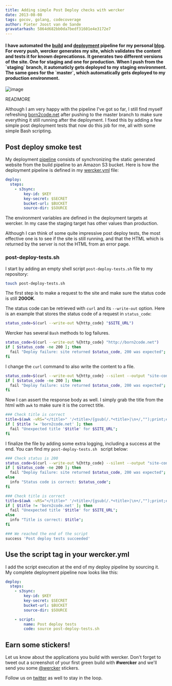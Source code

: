 ```yaml
---
title: Adding simple Post Deploy checks with wercker
date: 2013-08-08
tags: gocov, golang, codecoverage
author: Pieter Joost van de Sande
gravatarhash: 5864d682bb0da7bedf31601e4e3172e7
---
```


<h4 class="subheader">
I have automated the <a href="http://blog.wercker.com/2013/05/31/simplify-you-jekyll-publishing-process-with-wercker.html">build</a> and <a href="http://blog.wercker.com/2013/07/30/adding-a-staging-environment-to-your-blog.html">deployment</a> pipeline for my personal <a href="http://born2code.net">blog</a>. For every push, wercker generates my site, which validates the content and tests it for known deprecationss. It generates two different versions of the site. One for staging and one for production. When I push from the `staging` branch, it automaticly gets deployed to my staging environment. The same goes for the `master`, which automatically gets deployed to my production environment.
</h4>

![image](http://f.cl.ly/items/1T2B40451f1O3R0d1M2Y/A0284044-4F04-4350-82FB-0E78A59D461C.jpg)

READMORE

Although I am very happy with the pipeline I've got so far, I still find myself refreshing [born2code.net](http://born2code.net) after pushing to the master branch to make sure everything it still running after the deployment. I fixed this by adding a few simple post deployment tests that now do this job for me, all with some simple Bash scripting.

## Post deploy smoke test

My deployment [pipeline](http://devcenter.wercker.com/articles/introduction/pipeline.html) consists of synchronizing the static generated website from the build pipeline to an Amazon S3 bucket. Here is how the deployment pipeline is defined in my [wercker.yml](http://devcenter.wercker.com/articles/introduction/pipeline.html) file:

``` yaml
deploy:
  steps:
    - s3sync:
        key-id: $KEY
        key-secret: $SECRET
        bucket-url: $BUCKET
        source-dir: $SOURCE
```

The environment variables are defined in the deployment targets at wercker. In my case the staging target has other values than production.

Although I can think of some quite impressive post deploy tests, the most effective one is to see if the site is still running, and that the HTML which is returned by the server is not the HTML from an error page.

### post-deploy-tests.sh

I start by adding an empty shell script `post-deploy-tests.sh` file to my repository:

``` bash
touch post-deploy-tests.sh
```

The first step is to make a request to the site and make sure the status code is still **200OK**.

The status code can be retrieved with `curl` and its `--write-out` option. Here is an example that stores the status code of a request in `status_code`:

``` bash
status_code=$(curl --write-out %{http_code} "$SITE_URL")
```

Wercker has several `Bash` methods to log failures.

``` bash
status_code=$(curl --write-out %{http_code} "http://born2code.net")
if [ $status_code -ne 200 ]; then
  fail "Deploy failure: site returned $status_code, 200 was expected";
fi
```

I change the `curl` command to also write the content to a file.

``` bash
status_code=$(curl --write-out %{http_code} --silent --output "site-content.html" "http://born2code.net")
if [ $status_code -ne 200 ]; then
  fail "Deploy failure: site returned $status_code, 200 was expected";
fi
```

Now I can assert the response body as well. I simply grab the title from the html with `awk` to make sure it is the correct title.

``` bash
### Check title is correct
title=$(awk -vRS="</title>" '/<title>/{gsub(/.*<title>|\n+/,"");print;exit}' site-content.html)
if [ $title != 'born2code.net' ]; then
  fail "Unexpected title '$title' for $SITE_URL";
fi
```

I finalize the file by adding some extra logging, including a success at the end. You can find my `post-deploy-tests.sh ` script below:

``` bash
### Check status is 200
status_code=$(curl --write-out %{http_code} --silent --output "site-content.html" "$SITE_URL")
if [ $status_code -ne 200 ]; then
  fail "Deploy failure: site returned $status_code, 200 was expected";
else
  info "Status code is correct: $status_code";
fi

### Check title is correct
title=$(awk -vRS="</title>" '/<title>/{gsub(/.*<title>|\n+/,"");print;exit}' site-content.html)
if [ $title != 'born2code.net' ]; then
  fail "Unexpected title '$title' for $SITE_URL";
else
  info "Title is correct: $title";
fi

### We reached the end of the script
success 'Post deploy tests succeeded'
```

## Use the script tag in your wercker.yml

I add the script execution at the end of my deploy pipeline by sourcing it. My complete deployment pipeline now looks like this:

``` yaml
deploy:
  steps:
    - s3sync:
        key-id: $KEY
        key-secret: $SECRET
        bucket-url: $BUCKET
        source-dir: $SOURCE

    - script:
        name: Post deploy tests
        code: source post-deploy-tests.sh
```

## Earn some stickers!

Let us know about the applications you build with wercker. Don't forget to tweet out a screenshot of your first green build with **#wercker** and we'll send you some [@wercker](http://twitter.com/wercker) stickers.

Follow us on [twitter](http://twitter.com/wercker) as well to stay in the loop.
